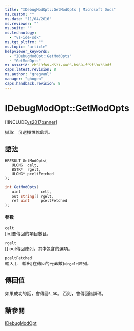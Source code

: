 ```yaml
---
title: "IDebugModOpt::GetModOpts | Microsoft Docs"
ms.custom: ""
ms.date: "11/04/2016"
ms.reviewer: ""
ms.suite: ""
ms.technology: 
  - "vs-ide-sdk"
ms.tgt_pltfrm: ""
ms.topic: "article"
helpviewer_keywords: 
  - "IDebugModOpt::GetModOpts"
  - "GetModOpts"
ms.assetid: cb513fa9-d521-4a65-b968-f55f53a368df
caps.latest.revision: 8
ms.author: "gregvanl"
manager: "ghogen"
caps.handback.revision: 8
---
```

# IDebugModOpt::GetModOpts
[!INCLUDE[vs2017banner](../../../code-quality/includes/vs2017banner.md)]

擷取一份選擇性修飾詞。  
  
## 語法  
  
```cpp#  
HRESULT GetModOpts(  
   ULONG  celt,  
   BSTR*  rgelt,  
   ULONG* pceltFetched  
);  
```  
  
```c#  
int GetModOpts(  
   uint         celt,  
   out string[] rgelt,  
   ref uint     pceltFetched  
);  
```  
  
#### 參數  
 `celt`  
 \[in\]要傳回的項目數目。  
  
 `rgelt`  
 \[\] out傳回陣列，其中包含的選項。  
  
 `pceltFetched`  
 輸入 \[、 輸出\]在傳回的元素數目`rgelt`陣列。  
  
## 傳回值  
 如果成功的話，會傳回`S_OK`。 否則，會傳回錯誤碼。  
  
## 請參閱  
 [IDebugModOpt](../../../extensibility/debugger/reference/idebugmodopt.md)